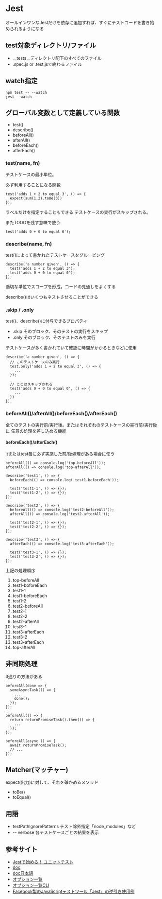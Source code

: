 # Jest

オールインワンなJestだけを依存に追加すれば、すぐにテストコードを書き始められるようになる

## test対象ディレクトリ/ファイル

- __tests__ディレクトリ配下のすべてのファイル
- .spec.js or .test.jsで終わるファイル

## watch指定

```
npm test -- --watch
jest --watch
```

## グローバル変数として定義している関数

- test()
- describe()
- beforeAll()
- afterAll()
- beforeEach()
- afterEach()

### test(name, fn)

テストケースの最小単位。

必ず利用することになる関数

```
test('adds 1 + 2 to equal 3', () => {
  expect(sum(1,2).toBe(3))
});
```

ラベルだけを指定することもできる
テストケースの実行がスキップされる。

またTODOを残す意味で使う

```
test('adds 0 + 0 to equal 0');
```

### describe(name, fn)

test()によって書かれたテストケースをグルーピング

```
describe('a number given', () => {
  test('adds 1 + 2 to equal 3');
  test('adds 0 + 0 to equal 0');
});
```

適切な単位でスコープを形成。コードの見通しをよくする

describe()はいくつもネストさせることができる

### .skip / .only

test()、describe()に付与できるプロパティ

- .skip そのブロック、そのテストの実行をスキップ
- .only そのブロック、そのテストのみを実行

テストケースが多く書かれていて確認に時間がかかるときなどに使用

```
describe('a number given', () => {
  // このテストケースのみ実行
  test.only('adds 1 + 2 to equal 3', () => {
    ...
  });

  // ここはスキップされる
  test('adds 0 + 0 to equal 0', () => {
    ...
  })
});
```

### beforeAll()/afterAll()/beforeEach()/afterEach()

全てのテストの実行前/実行後。またはそれぞれのテストケースの実行前/実行後に
任意の処理を差し込める機能

#### beforeEach()/afterEach()

itまたはtest毎に必ず実施した前/後処理がある場合に使う

```
beforeAll(() => console.log('top-beforeAll'));
afterAll(() => console.log('top-afterAll'));

describe('test1', () => {
  beforeEach(() => console.log('test1-beforeEach'));

  test('test1-1', () => {});
  test('test1-2', () => {});
});

describe('test2', () => {
  beforeAll(() => console.log('test2-beforeAll'));
  afterAll(() => console.log('test2-afterAll'));

  test('test2-1', () => {});
  test('test2-2', () => {});
});

describe('test3', () => {
  afterEach(() => console.log('test3-afterEach'));

  test('test3-1', () => {});
  test('test3-2', () => {});
});
```

上記の処理順序

1. top-beforeAll
2. test1-boforeEach
3. test1-1
4. test1-beforeEach
5. test1-2
6. test2-beforeAll
7. test2-1
8. test2-2
9. test2-afterAll
10. test3-1
11. test3-afterEach
12. test3-2
13. test3-afterEach
14. top-afterAll

## 非同期処理

3通りの方法がある

```
beforeAll(done => {
  someAsyncTask(() => {
    ...
    done();
  });
});
```

```
beforeAll(() => {
  return returnPromiseTask().then(() => {
    ...
  });
});
```

```
beforeAll(async () => {
  await returnPromiseTask();
  // ...
});
```

## Matcher(マッチャー)

expect(出力)に対して、それを確かめるメソッド

- toBe()
- toEqual()

## 用語

- testPathIgnorePatterns テスト除外指定「node_modules」など
- -- verbose 各テストケースごとの結果を表示

## 参考サイト
- [Jestで始める！ ユニットテスト](https://app.codegrid.net/series/2017-jest)
- [doc](https://jestjs.io/)
- [doc日本語](https://jestjs.io/ja/)
- [オプション一覧](https://jestjs.io/docs/en/configuration.html#options)
- [オプション一覧CLI](https://jestjs.io/docs/en/cli.html)
- [Facebook製のJavaScriptテストツール「Jest」の逆引き使用例
](https://qiita.com/chimame/items/e97883fd46b67529d59f)
